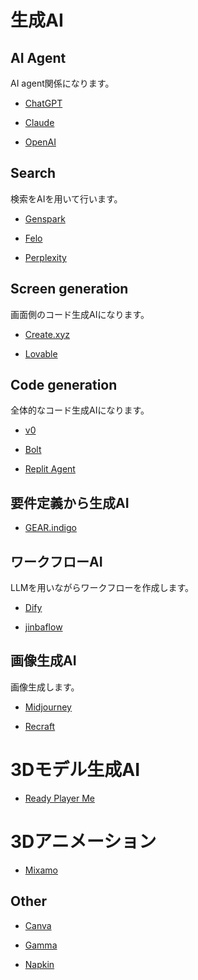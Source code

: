 # 生成AI

## AI Agent

AI agent関係になります。

- [ChatGPT](https://chatgpt.com/)

- [Claude](https://claude.ai/chats)

- [OpenAI](https://platform.openai.com/)

## Search

検索をAIを用いて行います。

- [Genspark](https://www.genspark.ai)

- [Felo](https://felo.ai/ja/search)

- [Perplexity](https://www.genspark.ai)

## Screen generation

画面側のコード生成AIになります。

- [Create.xyz](https://www.create.xyz)

- [Lovable](https://lovable.dev/)

## Code generation

全体的なコード生成AIになります。

- [v0](https://v0.dev/chat)

- [Bolt](https://bolt.new)

- [Replit Agent](https://replit.com/)

## 要件定義から生成AI

- [GEAR.indigo](https://gearindigo.app/)

## ワークフローAI

LLMを用いながらワークフローを作成します。

- [Dify](https://cloud.dify.ai/apps)

- [jinbaflow](https://useflow.jinba.ai/)

## 画像生成AI

画像生成します。

- [Midjourney](https://www.midjourney.com/)

- [Recraft](https://www.recraft.ai/)

# 3Dモデル生成AI

- [Ready Player Me](https://readyplayer.me/)

# 3Dアニメーション

- [Mixamo](https://www.mixamo.com/#/)

## Other

- [Canva](https://www.canva.com/ja_jp/)

- [Gamma](https://gamma.app/ja)

- [Napkin](https://www.napkin.ai/)
